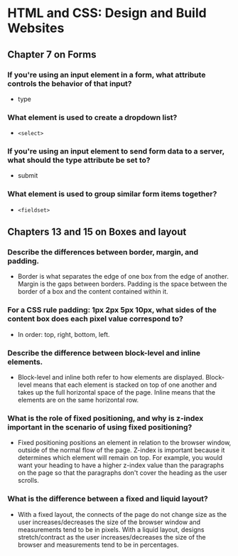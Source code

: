 # HTML and CSS: Design and Build Websites

## Chapter 7 on Forms

### If you're using an input element in a form, what attribute controls the behavior of that input?
- type

### What element is used to create a dropdown list?
- ```<select>```

### If you're using an input element to send form data to a server, what should the type attribute be set to?
- submit

### What element is used to group similar form items together?
- ```<fieldset>```


## Chapters 13 and 15 on Boxes and layout

### Describe the differences between border, margin, and padding.
- Border is what separates the edge of one box from the edge of another. Margin is the gaps between borders. Padding is the space between the border of a box and the content contained within it.

### For a CSS rule padding: 1px 2px 5px 10px, what sides of the content box does each pixel value correspond to?
- In order: top, right, bottom, left.

### Describe the difference between block-level and inline elements.
- Block-level and inline both refer to how elements are displayed. Block-level means that each element is stacked on top of one another and takes up the full horizontal space of the page. Inline means that the elements are on the same horizontal row.

### What is the role of fixed positioning, and why is z-index important in the scenario of using fixed positioning?
- Fixed positioning positions an element in relation to the browser window, outside of the normal flow of the page. Z-index is important because it determines which element will remain on top. For example, you would want your heading to have a higher z-index value than the paragraphs on the page so that the paragraphs don't cover the heading as the user scrolls.

### What is the difference between a fixed and liquid layout?
- With a fixed layout, the connects of the page do not change size as the user increases/decreases the size of the browser window and measurements tend to be in pixels. With a liquid layout, designs stretch/contract as the user increases/decreases the size of the browser and measurements tend to be in percentages.
